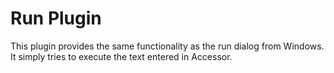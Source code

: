 # Run Plugin #
This plugin provides the same functionality as the run dialog from Windows. It simply tries to execute the text entered in Accessor.